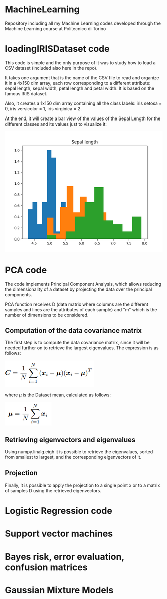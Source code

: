 # MachineLearning
Repository including all my Machine Learning codes developed through the Machine Learning course at Politecnico di Torino

# loadingIRISDataset code
This code is simple and the only purpose of it was to study how to load a CSV dataset (included also here in the repo).

It takes one argument that is the name of the CSV file to read and organize it in a 4x150 dim array, each row corresponding to a different attribute: sepal length, sepal width, petal length and petal width. It is based on the famous IRIS dataset.

Also, it creates a 1x150 dim array containing all the class labels: iris setosa = 0, iris versicolor = 1, iris virginica = 2.

At the end, it will create a bar view of the values of the Sepal Length for the different classes and its values just to visualize it:

![](2023-07-06-18-07-52.png)

# PCA code
The code implements Principal Component Analysis, which allows reducing the dimensionality of a dataset by projecting
the data over the principal components.

PCA function receives D (data matrix where columns are the different samples and lines are the attributes of each sample) and "m" which is the number of dimensions to be considered.

## Computation of the data covariance matrix
The first step is to compute the data covariance matrix, since it will be needed further on to retrieve the largest eigenvalues.
The expression is as follows:

![](2023-07-06-18-15-00.png)

where $\mu$ is the Dataset mean, calculated as follows:

![](2023-07-06-18-16-40.png)

## Retrieving eigenvectors and eigenvalues
Using numpy.linalg.eigh it is possible to retrieve the eigenvalues, sorted from smallest to largest, and the corresponding eigenvectors of it.

## Projection 
Finally, it is possible to apply the projection to a single point x or to a matrix of samples D using the retrieved eigenvectors.

# Logistic Regression code
# Support vector machines
# Bayes risk, error evaluation, confusion matrices
# Gaussian Mixture Models